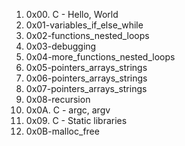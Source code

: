 1. 0x00. C - Hello, World
2. 0x01-variables_if_else_while
3. 0x02-functions_nested_loops
4. 0x03-debugging
5. 0x04-more_functions_nested_loops
6. 0x05-pointers_arrays_strings
7. 0x06-pointers_arrays_strings
8. 0x07-pointers_arrays_strings
9. 0x08-recursion
10. 0x0A. C - argc, argv
11. 0x09. C - Static libraries
12. 0x0B-malloc_free
